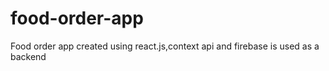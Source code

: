 # food-order-app
Food order app created using react.js,context api and firebase is used as a backend
